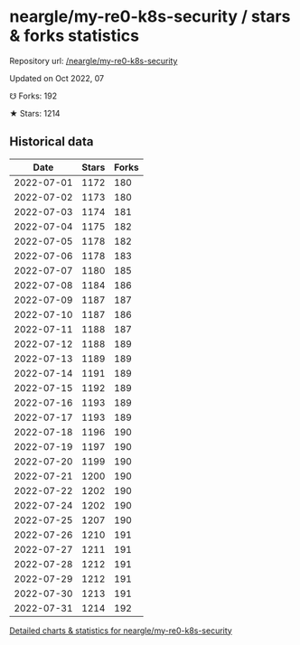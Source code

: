 # neargle/my-re0-k8s-security / stars & forks statistics

Repository url: [/neargle/my-re0-k8s-security](https://github.com/neargle/my-re0-k8s-security)

Updated on Oct 2022, 07

☋ Forks: 192

★ Stars: 1214

## Historical data
| Date | Stars | Forks |
|------|-------|-------|
| 2022-07-01 | 1172 | 180 | 
| 2022-07-02 | 1173 | 180 | 
| 2022-07-03 | 1174 | 181 | 
| 2022-07-04 | 1175 | 182 | 
| 2022-07-05 | 1178 | 182 | 
| 2022-07-06 | 1178 | 183 | 
| 2022-07-07 | 1180 | 185 | 
| 2022-07-08 | 1184 | 186 | 
| 2022-07-09 | 1187 | 187 | 
| 2022-07-10 | 1187 | 186 | 
| 2022-07-11 | 1188 | 187 | 
| 2022-07-12 | 1188 | 189 | 
| 2022-07-13 | 1189 | 189 | 
| 2022-07-14 | 1191 | 189 | 
| 2022-07-15 | 1192 | 189 | 
| 2022-07-16 | 1193 | 189 | 
| 2022-07-17 | 1193 | 189 | 
| 2022-07-18 | 1196 | 190 | 
| 2022-07-19 | 1197 | 190 | 
| 2022-07-20 | 1199 | 190 | 
| 2022-07-21 | 1200 | 190 | 
| 2022-07-22 | 1202 | 190 | 
| 2022-07-24 | 1202 | 190 | 
| 2022-07-25 | 1207 | 190 | 
| 2022-07-26 | 1210 | 191 | 
| 2022-07-27 | 1211 | 191 | 
| 2022-07-28 | 1212 | 191 | 
| 2022-07-29 | 1212 | 191 | 
| 2022-07-30 | 1213 | 191 | 
| 2022-07-31 | 1214 | 192 | 


[Detailed charts & statistics for neargle/my-re0-k8s-security](https://reviewgithub.com/rep/neargle/my-re0-k8s-security)
